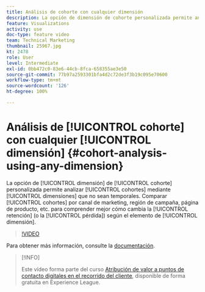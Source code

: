 ```yaml
---
title: Análisis de cohorte con cualquier dimensión
description: La opción de dimensión de cohorte personalizada permite analizar cohortes mediante dimensiones que no sean temporales. Compare cohortes por canal de marketing, región de campaña, página de producto, etc. para comprender mejor cómo cambia la retención (o la pérdida) según el elemento de dimensión.
feature: Visualizations
activity: use
doc-type: feature video
team: Technical Marketing
thumbnail: 25967.jpg
kt: 2478
role: User
level: Intermediate
exl-id: 0bb472c0-83e6-44cb-8fca-658355ae3e50
source-git-commit: 77b97a2593301bfa4d2c72de3f3b19c095e70600
workflow-type: tm+mt
source-wordcount: '126'
ht-degree: 100%

---
```


# Análisis de [!UICONTROL cohorte] con cualquier [!UICONTROL dimensión] {#cohort-analysis-using-any-dimension}

La opción de [!UICONTROL dimensión] de [!UICONTROL cohorte] personalizada permite analizar [!UICONTROL cohortes] mediante [!UICONTROL dimensiones] que no sean temporales. Comparar [!UICONTROL cohortes] por canal de marketing, región de campaña, página de producto, etc. para comprender mejor cómo cambia la [!UICONTROL retención] (o la [!UICONTROL pérdida]) según el elemento de [!UICONTROL dimensión].

>[!VIDEO](https://video.tv.adobe.com/v/25967/?quality=12)

Para obtener más información, consulte la [documentación](https://experienceleague.adobe.com/docs/analytics/analyze/analysis-workspace/visualizations/cohort-table/cohort-analysis.html?lang=es).

>[!INFO]
>
> Este vídeo forma parte del curso [Atribución de valor a puntos de contacto digitales en el recorrido del cliente](https://experienceleague.adobe.com/?recommended=Analytics-U-1-2020.2&amp;lang=es), disponible de forma gratuita en Experience League.
